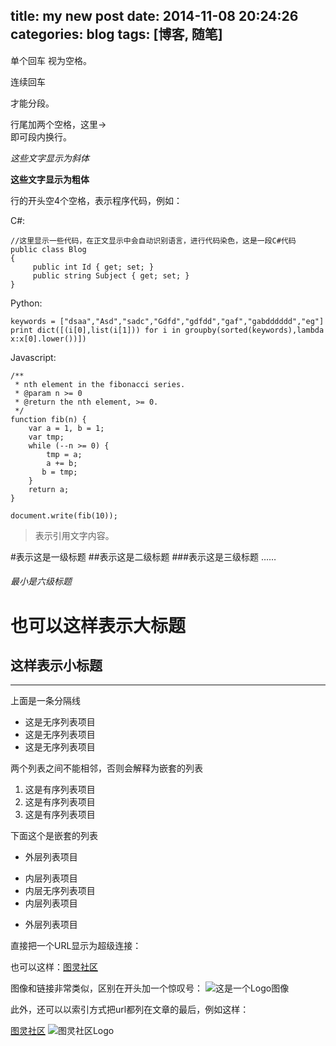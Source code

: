 title: my new post
date: 2014-11-08 20:24:26
categories: blog
tags: [博客, 随笔]
---
单个回车
视为空格。

连续回车

才能分段。

行尾加两个空格，这里->  
即可段内换行。

*这些文字显示为斜体*

**这些文字显示为粗体**

行的开头空4个空格，表示程序代码，例如：

C#:

    //这里显示一些代码，在正文显示中会自动识别语言，进行代码染色，这是一段C#代码
    public class Blog
    {
         public int Id { get; set; }
         public string Subject { get; set; }
    }

Python:

    keywords = ["dsaa","Asd","sadc","Gdfd","gdfdd","gaf","gabdddddd","eg"]
    print dict([(i[0],list(i[1])) for i in groupby(sorted(keywords),lambda    x:x[0].lower())])

Javascript:

    /**
     * nth element in the fibonacci series.
     * @param n >= 0
     * @return the nth element, >= 0.
     */
    function fib(n) {
        var a = 1, b = 1;
        var tmp;
        while (--n >= 0) {
            tmp = a;
            a += b;
           b = tmp;
        }
        return a;
    }

    document.write(fib(10));


>表示引用文字内容。

#表示这是一级标题
##表示这是二级标题
###表示这是三级标题
……
###### 最小是六级标题

也可以这样表示大标题
=

这样表示小标题
-

---
上面是一条分隔线


- 这是无序列表项目
- 这是无序列表项目
- 这是无序列表项目

两个列表之间不能相邻，否则会解释为嵌套的列表

1. 这是有序列表项目
2. 这是有序列表项目
3. 这是有序列表项目

下面这个是嵌套的列表

- 外层列表项目
 + 内层列表项目
 + 内层无序列表项目
 + 内层列表项目
- 外层列表项目

直接把一个URL显示为超级连接：

也可以这样：[图灵社区](http://www.ituring.com.cn)

图像和链接非常类似，区别在开头加一个惊叹号： ![这是一个Logo图像](http://www.turingbook.com/Content/img/Turing.Gif)

此外，还可以以索引方式把url都列在文章的最后，例如这样：

[图灵社区][1]
![图灵社区Logo][2]

[1]:http://www.ituring.com.cn
[2]:http://www.ituring.com.cn/Content/img/Turing.Gif